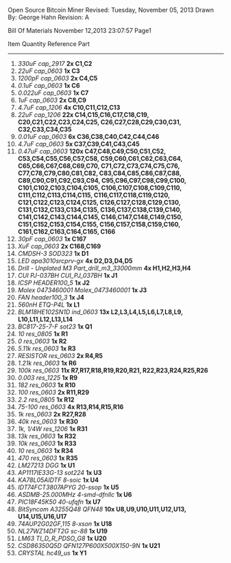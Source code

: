 Open Source Bitcoin Miner  Revised: Tuesday, November 05, 2013
Drawn By: George Hahn          Revision: A







Bill Of Materials       November 12,2013      23:07:57	Page1

Item	Quantity	Reference	Part
______________________________________________

1.	*330uF	cap_2917* **2x	C1,C2**
2.	*22uF	cap_0603* **1x	C3**
3.	*1200pF	cap_0603* **2x	C4,C5**
4.	*0.1uF	cap_0603* **1x	C6**
5.	*0.022uF	cap_0603* **1x	C7**
6.	*1uF	cap_0603* **2x	C8,C9**
7.	*4.7uF	cap_1206* **4x	C10,C11,C12,C13**
8.	*22uF	cap_1206* **22x	C14,C15,C16,C17,C18,C19,
			C20,C21,C22,C23,C24,C25,
			C26,C27,C28,C29,C30,C31,
			C32,C33,C34,C35**
9.	*0.01uF	cap_0603* **6x	C36,C38,C40,C42,C44,C46**
10.	*4.7uF	cap_0603* **5x	C37,C39,C41,C43,C45**
11.	*0.47uF	cap_0603* **120x	C47,C48,C49,C50,C51,C52,
			C53,C54,C55,C56,C57,C58,
			C59,C60,C61,C62,C63,C64,
			C65,C66,C67,C68,C69,C70,
			C71,C72,C73,C74,C75,C76,
			C77,C78,C79,C80,C81,C82,
			C83,C84,C85,C86,C87,C88,
			C89,C90,C91,C92,C93,C94,
			C95,C96,C97,C98,C99,C100,
			C101,C102,C103,C104,C105,
			C106,C107,C108,C109,C110,
			C111,C112,C113,C114,C115,
			C116,C117,C118,C119,C120,
			C121,C122,C123,C124,C125,
			C126,C127,C128,C129,C130,
			C131,C132,C133,C134,C135,
			C136,C137,C138,C139,C140,
			C141,C142,C143,C144,C145,
			C146,C147,C148,C149,C150,
			C151,C152,C153,C154,C155,
			C156,C157,C158,C159,C160,
			C161,C162,C163,C164,C165,
			C166**
12.	*30pF	cap_0603* **1x	C167**
13.	*XuF	cap_0603* **2x	C168,C169**
14.	*CMDSH-3	SOD323* **1x	D1**
15.	*LED	apa3010srcprv-gx* **4x	D2,D3,D4,D5**
16.	*Drill - Unplated M3	Part_drill_m3_33000mm* **4x	H1,H2,H3,H4**
17.	*CUI PJ-037BH	CUI_PJ_037BH* **1x	J1**
18.	*ICSP	HEADER100_5* **1x	J2**
19.	*Molex 0473460001	Molex_0473460001* **1x	J3**
20.	*FAN	header100_3* **1x	J4**
21.	*560nH	ETQ-P4L* **1x	L1**
22.	*BLM18HE102SN1D	ind_0603* **13x	L2,L3,L4,L5,L6,L7,L8,L9,
			L10,L11,L12,L13,L14**
23.	*BC817-25-7-F	sot23* **1x	Q1**
24.	*10	res_0805* **1x	R1**
25.	*0	res_0603* **1x	R2**
26.	*5.11k	res_0603* **1x	R3**
27.	*RESISTOR	res_0603* **2x	R4,R5**
28.	*1.21k	res_0603* **1x	R6**
29.	*100k	res_0603* **11x	R7,R17,R18,R19,R20,R21,
			R22,R23,R24,R25,R26**
30.	*0.003	res_1225* **1x	R9**
31.	*182	res_0603* **1x	R10**
32.	*100	res_0603* **2x	R11,R29**
33.	*2.2	res_0805* **1x	R12**
34.	*75-100	res_0603* **4x	R13,R14,R15,R16**
35.	*1k	res_0603* **2x	R27,R28**
36.	*40k	res_0603* **1x	R30**
37.	*1k, 1/4W	res_1206* **1x	R31**
38.	*13k	res_0603* **1x	R32**
39.	*10k	res_0603* **1x	R33**
40.	*10	res_0603* **1x	R34**
41.	*470	res_0603* **1x	R35**
42.	*LM27213	DGG* **1x	U1**
43.	*AP1117IE33G-13	sot224* **1x	U3**
44.	*KA78L05AIDTF	8-soic* **1x	U4**
45.	*IDT74FCT3807APYG	20-ssop* **1x	U5**
46.	*ASDMB-25.000MHz	4-smd-dfnllc* **1x	U6**
47.	*PIC18F45K50	40-ufqfn* **1x	U7**
48.	*BitSyncom A3255Q48	QFN48* **10x	U8,U9,U10,U11,U12,U13,
			U14,U15,U16,U17**
49.	*74AUP2G02GF,115	8-xson* **1x	U18**
50.	*NL27WZ14DFT2G	sc-88* **1x	U19**
51.	*LM63	TI_D_R_PDSO_G8* **1x	U20**
52.	*CSD86350Q5D	QFN127P600X500X150-9N* **1x	U21**
53.	*CRYSTAL	hc49_us* **1x	Y1**
